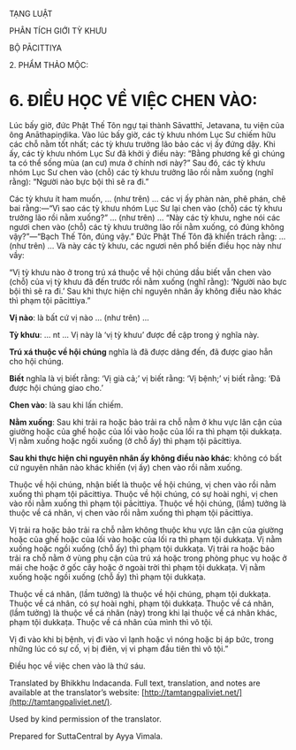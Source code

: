  

TẠNG LUẬT

PHÂN TÍCH GIỚI TỲ KHƯU

BỘ PĀCITTIYA

2\. PHẨM THẢO MỘC:

# 6\. ĐIỀU HỌC VỀ VIỆC CHEN VÀO:

Lúc bấy giờ, đức Phật Thế Tôn ngự tại thành Sāvatthī, Jetavana, tu viện của ông Anāthapiṇḍika. Vào lúc bấy giờ, các tỳ khưu nhóm Lục Sư chiếm hữu các chỗ nằm tốt nhất; các tỳ khưu trưởng lão bảo các vị ấy đứng dậy. Khi ấy, các tỳ khưu nhóm Lục Sư đã khởi ý điều này: “Bằng phương kế gì chúng ta có thể sống mùa (an cư) mưa ở chính nơi này?” Sau đó, các tỳ khưu nhóm Lục Sư chen vào (chỗ) các tỳ khưu trưởng lão rồi nằm xuống (nghĩ rằng): “Người nào bực bội thì sẽ ra đi.”

Các tỳ khưu ít ham muốn, … (như trên) … các vị ấy phàn nàn, phê phán, chê bai rằng:—“Vì sao các tỳ khưu nhóm Lục Sư lại chen vào (chỗ) các tỳ khưu trưởng lão rồi nằm xuống?” … (như trên) … “Này các tỳ khưu, nghe nói các ngươi chen vào (chỗ) các tỳ khưu trưởng lão rồi nằm xuống, có đúng không vậy?”—“Bạch Thế Tôn, đúng vậy.” Đức Phật Thế Tôn đã khiển trách rằng: … (như trên) … Và này các tỳ khưu, các ngươi nên phổ biến điều học này như vầy:

“Vị tỳ khưu nào ở trong trú xá thuộc về hội chúng dầu biết vẫn chen vào (chỗ) của vị tỳ khưu đã đến trước rồi nằm xuống (nghĩ rằng): ‘Người nào bực bội thì sẽ ra đi.’ Sau khi thực hiện chỉ nguyên nhân ấy không điều nào khác thì phạm tội pācittiya.”

**Vị nào**: là bất cứ vị nào … (như trên) …

**Tỳ khưu**: … nt … Vị này là ‘vị tỳ khưu’ được đề cập trong ý nghĩa này.

**Trú xá thuộc về hội chúng** nghĩa là đã được dâng đến, đã được giao hẳn cho hội chúng.

**Biết** nghĩa là vị biết rằng: ‘Vị già cả;’ vị biết rằng: ‘Vị bệnh;’ vị biết rằng: ‘Đã được hội chúng giao cho.’

**Chen vào**: là sau khi lấn chiếm.

**Nằm xuống**: Sau khi trải ra hoặc bảo trải ra chỗ nằm ở khu vực lân cận của giường hoặc của ghế hoặc của lối vào hoặc của lối ra thì phạm tội dukkaṭa. Vị nằm xuống hoặc ngồi xuống (ở chỗ ấy) thì phạm tội pācittiya.

**Sau khi thực hiện chỉ nguyên nhân ấy không điều nào khác**: không có bất cứ nguyên nhân nào khác khiến (vị ấy) chen vào rồi nằm xuống.

Thuộc về hội chúng, nhận biết là thuộc về hội chúng, vị chen vào rồi nằm xuống thì phạm tội pācittiya. Thuộc về hội chúng, có sự hoài nghi, vị chen vào rồi nằm xuống thì phạm tội pācittiya. Thuộc về hội chúng, (lầm) tưởng là thuộc về cá nhân, vị chen vào rồi nằm xuống thì phạm tội pācittiya.

Vị trải ra hoặc bảo trải ra chỗ nằm không thuộc khu vực lân cận của giường hoặc của ghế hoặc của lối vào hoặc của lối ra thì phạm tội dukkaṭa. Vị nằm xuống hoặc ngồi xuống (chỗ ấy) thì phạm tội dukkaṭa. Vị trải ra hoặc bảo trải ra chỗ nằm ở vùng phụ cận của trú xá hoặc trong phòng phục vụ hoặc ở mái che hoặc ở gốc cây hoặc ở ngoài trời thì phạm tội dukkaṭa. Vị nằm xuống hoặc ngồi xuống (chỗ ấy) thì phạm tội dukkaṭa.

Thuộc về cá nhân, (lầm tưởng) là thuộc về hội chúng, phạm tội dukkaṭa. Thuộc về cá nhân, có sự hoài nghi, phạm tội dukkaṭa. Thuộc về cá nhân, (lầm tưởng) là thuộc về cá nhân (này) trong khi lại thuộc về cá nhân khác, phạm tội dukkaṭa. Thuộc về cá nhân của mình thì vô tội.

Vị đi vào khi bị bệnh, vị đi vào vì lạnh hoặc vì nóng hoặc bị áp bức, trong những lúc có sự cố, vị bị điên, vị vi phạm đầu tiên thì vô tội.”

Điều học về việc chen vào là thứ sáu.

Translated by Bhikkhu Indacanda. Full text, translation, and notes are available at the translator’s website: [http://tamtangpaliviet.net/](http://tamtangpaliviet.net/).

Used by kind permission of the translator.

Prepared for SuttaCentral by Ayya Vimala.